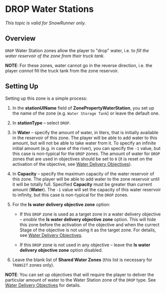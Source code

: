 # DROP Water Stations

*This topic is valid for SnowRunner only.*  

## Overview
`DROP` Water Station zones allow the player to "drop" water, i.e. to *fill the water reservoir of the zone from their truck tank.*

**NOTE**: For these zones, water cannot go in the reverse direction, i.e. the player *cannot* fill the truck tank from the zone reservoir.

## Setting Up
Setting up this zone is a simple process:

1.  In the **stationUIName** field of **ZonePropertyWaterStation**, you set up the name of the zone (e.g. `Water Storage Tank`) or leave the default one.

2.  In **stationType** – select `DROP`.

3.  In **Water** – specify the amount of water, in liters, that is initially available in the reservoir of this zone. The player will be able to add water to this amount, but will not be able to take water from it. To specify an infinite initial amount (e.g. in case of the river), you can specify the `-1` value, but this case is non-typical for the `DROP` zones. The amount of water for `DROP` zones that are used in objectives should be set to `0` (it is reset on the activation of the objective, see [Water Delivery Objectives](./water_delivery_objectives.md)).

4.  In **Capacity** – specify the maximum capacity of the water reservoir of this zone. The player will be able to add water to the zone reservoir until it will be totally full. Specified **Capacity** must be greater than current amount (**Water**). The `-1` value will set the capacity of this water reservoir to infinity, but this case is non-typical for the `DROP` zones.

5.  For the **Is water delivery objective zone** option:

    -   If this `DROP` zone is used as a target zone in a water delivery objective – *enable* the **Is water delivery objective zone** option. This will hide this zone before the activation of the objective and when the currect Stage of the objective is not using it as the target zone. For details, see [Water Delivery Objectives](./water_delivery_objectives.md).

    -   If this `DROP` zone is not used in any objective – leave the **Is water delivery objective zone** option disabled.

6.  Leave the blank list of **Shared Water Zones** (this list is necessary for `TRANSIT` zones only).

**NOTE**: You can set up objectives that will require the player to deliver the particular amount of water to the Water Station zone of the `DROP` type. See [Water Delivery Objectives](./water_delivery_objectives.md) for details.

